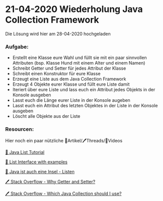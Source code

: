 # 21-04-2020 Wiederholung Java Collection Framework

Die Lösung wird hier am 28-04-2020 hochgeladen

### Aufgabe:

- Erstellt eine Klasse eure Wahl und füllt sie mit ein paar sinnvollen Attributen (bsp. Klasse Hund mit einem Alter und einem Namen)
- Schreibt Getter und Setter für jedes Attribut der Klasse
- Schreibt einen Konstruktor für eure Klasse
- Erzeugt eine Liste aus dem Java Collection Framework  
- Erzeugt 4 Objekte eurer Klasse und füllt eure Liste damit
- Iteriert über eure Liste und lass euch ein Attribut jedes Objekts in der Konsole ausgeben
- Lasst euch die Länge eurer Liste in der Konsole augeben
- Lasst euch ein Attribut des letzten Objektes in der Liste in der Konsole ausgeben
- Löscht alle Objekte aus der Liste

### Resourcen:
Hier noch ein paar nützliche 📃Artikel/🖊️Threads/🎥Videos

[🎥 Java List Tutorial](https://www.youtube.com/watch?v=d3QbptJRln4)

[📃 List Interface with examples](https://www.geeksforgeeks.org/list-interface-java-examples/)

[📃 Java ist auch eine Insel - Listen](http://openbook.rheinwerk-verlag.de/javainsel9/javainsel_13_003.htm#mjf4178c97cb04d7bdd4be130334579516)

[🖊️ Stack Overflow - Why Getter and Setter?](https://stackoverflow.com/questions/1568091/why-use-getters-and-setters-accessors)

[🖊️ Stack Overflow - Which Java Collection should I use?](https://stackoverflow.com/questions/21974361/which-java-collection-should-i-use)
